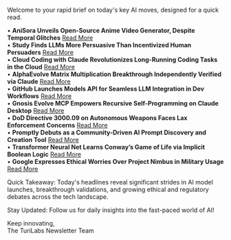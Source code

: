 <p>Welcome to your rapid brief on today's key AI moves, designed for a quick read.</p>
<p>• <strong>AniSora Unveils Open-Source Anime Video Generator, Despite Temporal Glitches</strong> <a href="https://komiko.app/video/AniSora">Read More</a><br />
• <strong>Study Finds LLMs More Persuasive Than Incentivized Human Persuaders</strong> <a href="https://arxiv.org/abs/2505.09662">Read More</a><br />
• <strong>Cloud Coding with Claude Revolutionizes Long-Running Coding Tasks in the Cloud</strong> <a href="https://cloudcoding.ai/">Read More</a><br />
• <strong>AlphaEvolve Matrix Multiplication Breakthrough Independently Verified via Claude</strong> <a href="https://github.com/PhialsBasement/AlphaEvolve-MatrixMul-Verification">Read More</a><br />
• <strong>GitHub Launches Models API for Seamless LLM Integration in Dev Workflows</strong> <a href="https://github.blog/changelog/2025-05-15-github-models-api-now-available/">Read More</a><br />
• <strong>Gnosis Evolve MCP Empowers Recursive Self-Programming on Claude Desktop</strong> <a href="https://github.com/kordless/gnosis-evolve/blob/main/README.md">Read More</a><br />
• <strong>DoD Directive 3000.09 on Autonomous Weapons Faces Lax Enforcement Concerns</strong> <a href="https://www.esd.whs.mil/portals/54/documents/dd/issuances/dodd/300009p.pdf">Read More</a><br />
• <strong>Promptly Debuts as a Community-Driven AI Prompt Discovery and Creation Tool</strong> <a href="https://searchpromptly.com/">Read More</a><br />
• <strong>Transformer Neural Net Learns Conway’s Game of Life via Implicit Boolean Logic</strong> <a href="https://sidsite.com/posts/life-transformer/">Read More</a><br />
• <strong>Google Expresses Ethical Worries Over Project Nimbus in Military Usage</strong> <a href="https://theintercept.com/2025/05/12/google-nimbus-israel-military-ai-human-rights/">Read More</a></p>
<p>Quick Takeaway: Today's headlines reveal significant strides in AI model launches, breakthrough validations, and growing ethical and regulatory debates across the tech landscape.</p>
<p>Stay Updated: Follow us for daily insights into the fast-paced world of AI!</p>
<p>Keep innovating,<br />
The TuriLabs Newsletter Team</p>